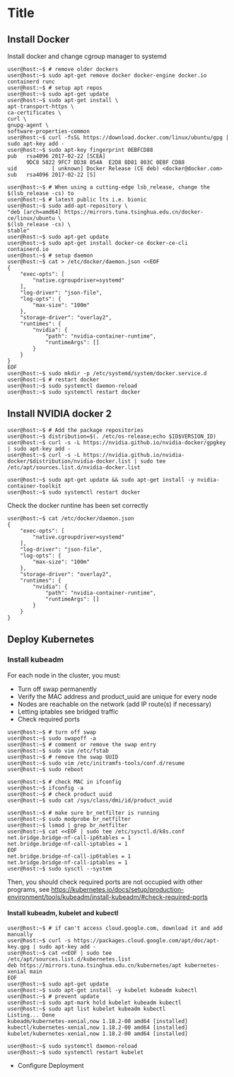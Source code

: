 # Title

## Install Docker

Install docker and change cgroup manager to systemd

```console
user@host:~$ # remove older dockers
user@host:~$ sudo apt-get remove docker docker-engine docker.io containerd runc
user@host:~$ # setup apt repos
user@host:~$ sudo apt-get update
user@host:~$ sudo apt-get install \
apt-transport-https \
ca-certificates \
curl \
gnupg-agent \
software-properties-common
user@host:~$ curl -fsSL https://download.docker.com/linux/ubuntu/gpg | sudo apt-key add -
user@host:~$ sudo apt-key fingerprint 0EBFCD88
pub   rsa4096 2017-02-22 [SCEA]
      9DC8 5822 9FC7 DD38 854A  E2D8 8D81 803C 0EBF CD88
uid           [ unknown] Docker Release (CE deb) <docker@docker.com>
sub   rsa4096 2017-02-22 [S]

user@host:~$ # When using a cutting-edge lsb_release, change the $(lsb_release -cs) to
user@host:~$ # latest public lts i.e. bionic
user@host:~$ sudo add-apt-repository \
"deb [arch=amd64] https://mirrors.tuna.tsinghua.edu.cn/docker-ce/linux/ubuntu \
$(lsb_release -cs) \
stable"
user@host:~$ sudo apt-get update
user@host:~$ sudo apt-get install docker-ce docker-ce-cli containerd.io
user@host:~$ # setup daemon
user@host:~$ cat > /etc/docker/daemon.json <<EOF
{
    "exec-opts": [
        "native.cgroupdriver=systemd"
    ],
    "log-driver": "json-file",
    "log-opts": {
        "max-size": "100m"
    },
    "storage-driver": "overlay2",
    "runtimes": {
        "nvidia": {
            "path": "nvidia-container-runtime",
            "runtimeArgs": []
        }
    }
}
EOF
user@host:~$ sudo mkdir -p /etc/systemd/system/docker.service.d
user@host:~$ # restart docker
user@host:~$ sudo systemctl daemon-reload
user@host:~$ sudo systemctl restart docker
```

## Install NVIDIA docker 2

```console
user@host:~$ # Add the package repositories
user@host:~$ distribution=$(. /etc/os-release;echo $ID$VERSION_ID)
user@host:~$ curl -s -L https://nvidia.github.io/nvidia-docker/gpgkey | sudo apt-key add -
user@host:~$ curl -s -L https://nvidia.github.io/nvidia-docker/$distribution/nvidia-docker.list | sudo tee /etc/apt/sources.list.d/nvidia-docker.list

user@host:~$ sudo apt-get update && sudo apt-get install -y nvidia-container-toolkit
user@host:~$ sudo systemctl restart docker
```

Check the docker runtine has been set correctly

```console
user@host:~$ cat /etc/docker/daemon.json
{
    "exec-opts": [
        "native.cgroupdriver=systemd"
    ],
    "log-driver": "json-file",
    "log-opts": {
        "max-size": "100m"
    },
    "storage-driver": "overlay2",
    "runtimes": {
        "nvidia": {
            "path": "nvidia-container-runtime",
            "runtimeArgs": []
        }
    }
}
```

## Deploy Kubernetes

### Install kubeadm

For each node in the cluster, you must:
* Turn off swap permanently
* Verify the MAC address and product_uuid are unique for every node
* Nodes are reachable on the network (add IP route(s) if necessary)
* Letting iptables see bridged traffic
* Check required ports

```console
user@host:~$ # turn off swap
user@host:~$ sudo swapoff -a
user@host:~$ # comment or remove the swap entry
user@host:~$ sudo vim /etc/fstab
user@host:~$ # remove the swap UUID
user@host:~$ sudo vim /etc/initramfs-tools/conf.d/resume
user@host:~$ sudo reboot
```

```console
user@host:~$ # check MAC in ifconfig
user@host:~$ ifconfig -a
user@host:~$ # check product uuid
user@host:~$ sudo cat /sys/class/dmi/id/product_uuid
```
```console
user@host:~$ # make sure br_netfilter is running
user@host:~$ sudo modprobe br_netfilter
user@host:~$ lsmod | grep br_netfilter
user@host:~$ cat <<EOF | sudo tee /etc/sysctl.d/k8s.conf
net.bridge.bridge-nf-call-ip6tables = 1
net.bridge.bridge-nf-call-iptables = 1
EOF
net.bridge.bridge-nf-call-ip6tables = 1
net.bridge.bridge-nf-call-iptables = 1
user@host:~$ sudo sysctl --system
```

Then, you should check required ports are not occupied with other programs, see https://kubernetes.io/docs/setup/production-environment/tools/kubeadm/install-kubeadm/#check-required-ports

#### Install kubeadm, kubelet and kubectl

```console
user@host:~$ # if can't access cloud.google.com, download it and add manually
user@host:~$ curl -s https://packages.cloud.google.com/apt/doc/apt-key.gpg | sudo apt-key add -
user@host:~$ cat <<EOF | sudo tee /etc/apt/sources.list.d/kubernetes.list
deb https://mirrors.tuna.tsinghua.edu.cn/kubernetes/apt kubernetes-xenial main
EOF
user@host:~$ sudo apt-get update
user@host:~$ sudo apt-get install -y kubelet kubeadm kubectl
user@host:~$ # prevent update
user@host:~$ sudo apt-mark hold kubelet kubeadm kubectl
user@host:~$ sudo apt list kubelet kubeadm kubectl
Listing... Done
kubeadm/kubernetes-xenial,now 1.18.2-00 amd64 [installed]
kubectl/kubernetes-xenial,now 1.18.2-00 amd64 [installed]
kubelet/kubernetes-xenial,now 1.18.2-00 amd64 [installed]
```

```console
user@host:~$ sudo systemctl daemon-reload
user@host:~$ sudo systemctl restart kubelet
```

* Configure Deployment

